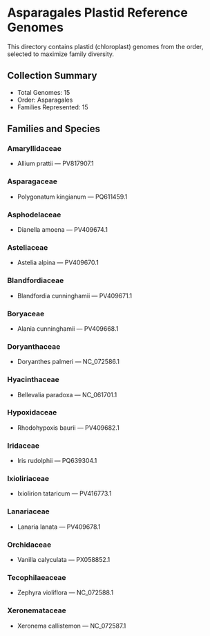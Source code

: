 # Asparagales Plastid Reference Genomes

This directory contains plastid (chloroplast) genomes from the order, selected to maximize family diversity.

## Collection Summary

- Total Genomes: 15
- Order: Asparagales
- Families Represented: 15

## Families and Species

### Amaryllidaceae
- Allium prattii — PV817907.1

### Asparagaceae
- Polygonatum kingianum — PQ611459.1

### Asphodelaceae
- Dianella amoena — PV409674.1

### Asteliaceae
- Astelia alpina — PV409670.1

### Blandfordiaceae
- Blandfordia cunninghamii — PV409671.1

### Boryaceae
- Alania cunninghamii — PV409668.1

### Doryanthaceae
- Doryanthes palmeri — NC_072586.1

### Hyacinthaceae
- Bellevalia paradoxa — NC_061701.1

### Hypoxidaceae
- Rhodohypoxis baurii — PV409682.1

### Iridaceae
- Iris rudolphii — PQ639304.1

### Ixioliriaceae
- Ixiolirion tataricum — PV416773.1

### Lanariaceae
- Lanaria lanata — PV409678.1

### Orchidaceae
- Vanilla calyculata — PX058852.1

### Tecophilaeaceae
- Zephyra violiflora — NC_072588.1

### Xeronemataceae
- Xeronema callistemon — NC_072587.1

